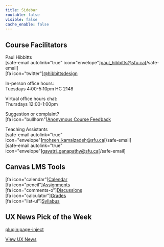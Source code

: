 ```yaml
---
title: Sidebar
routable: false
visible: false
cache_enable: false
---
```


## Course Facilitators
Paul Hibbitts  
[safe-email autolink="true" icon="envelope"]paul_hibbitts@sfu.ca[/safe-email]  
[fa icon="twitter"][@hibbittsdesign](https://twitter.com/hibbittsdesign)  

In-person office hours:  
Tuesdays 4:00-5:10pm HC 2148  

Virtual office hours chat:  
Thursdays 12:00-1:00pm  

Suggestion or complaint?  
[fa icon="bullhorn"][Anonymous Course Feedback](https://oet.sandcats.io/shared/a04-FluD9JOX-jTDqgsLPd8fu3JFiN4-u1YKZ5pp6U4)  

Teaching Assistants  
[safe-email autolink="true" icon="envelope"]mohsen_kamalzadeh@sfu.ca[/safe-email]  
[safe-email autolink="true" icon="envelope"]gayatri_ganapathy@sfu.ca[/safe-email]  

## Canvas LMS Tools
[fa icon="calendar"][Calendar](https://canvas.sfu.ca/calendar)  
[fa icon="pencil"][Assignments](https://canvas.sfu.ca/courses/47119/assignments)  
[fa icon="comments-o"][Discussions](https://canvas.sfu.ca/courses/47119/discussion_topics)   
[fa icon="calculator"][Grades](https://canvas.sfu.ca/courses/47119/gradebook)  
[fa icon="list-ul"][Syllabus](https://canvas.sfu.ca/courses/47119/assignments/syllabus)  

## UX News Pick of the Week
[plugin:page-inject](../ux-news-pick-of-the-week)

[View UX News](../ux-news)  
